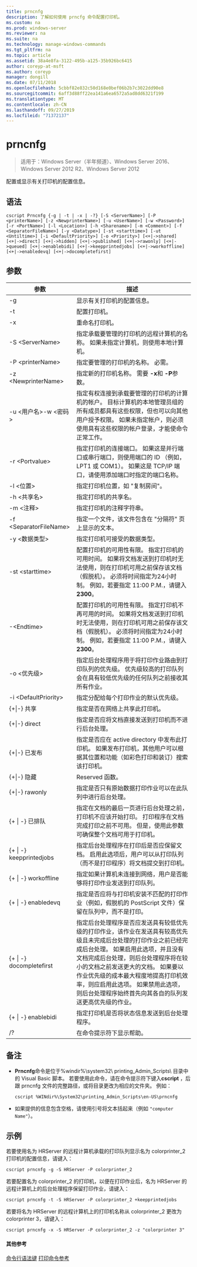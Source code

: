 ```yaml
---
title: prncnfg
description: 了解如何使用 prncfg 命令配置打印机。
ms.custom: na
ms.prod: windows-server
ms.reviewer: na
ms.suite: na
ms.technology: manage-windows-commands
ms.tgt_pltfrm: na
ms.topic: article
ms.assetid: 38a4e8fa-3122-495b-a125-35b926bc6415
author: coreyp-at-msft
ms.author: coreyp
manager: dongill
ms.date: 07/11/2018
ms.openlocfilehash: 5cbbf82e832c50d168e0bef06b2b7c3022dd90e8
ms.sourcegitcommit: 6aff3d88ff22ea141a6ea6572a5ad8dd6321f199
ms.translationtype: MT
ms.contentlocale: zh-CN
ms.lasthandoff: 09/27/2019
ms.locfileid: "71372137"
---
```

# <a name="prncnfg"></a>prncnfg

>适用于：Windows Server（半年频道）、Windows Server 2016、Windows Server 2012 R2、Windows Server 2012

配置或显示有关打印机的配置信息。

## <a name="syntax"></a>语法
```
cscript Prncnfg {-g | -t | -x | -?} [-S <ServerName>] [-P <printerName>] [-z <NewprinterName>] [-u <UserName>] [-w <Password>] [-r <PortName>] [-l <Location>] [-h <Sharename>] [-m <Comment>] [-f <SeparatorFileName>] [-y <Datatype>] [-st <starttime>] [-ut <Untiltime>] [-i <DefaultPriority>] [-o <Priority>] [<+|->shared] [<+|->direct] [<+|->hidden] [<+|->published] [<+|->rawonly] [<+|->queued] [<+|->enablebidi] [<+|->keepprintedjobs] [<+|->workoffline] [<+|->enabledevq] [<+|->docompletefirst]
```

## <a name="parameters"></a>参数
|参数|描述|
|-------|--------|
|-g|显示有关打印机的配置信息。|
|-t|配置打印机。|
|-x|重命名打印机。|
|-S \<ServerName\>|指定承载要管理的打印机的远程计算机的名称。 如果未指定计算机，则使用本地计算机。|
|-P \<printerName\>|指定要管理的打印机的名称。 必需。|
|-z \<NewprinterName\>|指定新的打印机名称。 需要 **-x**和 **-P**参数。|
|-u \<用户名\>-w \<密码\>|指定有权连接到承载要管理的打印机的计算机的帐户。 目标计算机的本地管理员组的所有成员都具有这些权限，但也可以向其他用户授予权限。 如果未指定帐户，则必须使用具有这些权限的帐户登录，才能使命令正常工作。|
|-r \<Portvalue\>|指定打印机的连接端口。 如果这是并行端口或串行端口，则使用端口的 ID （例如，LPT1 或 COM1）。 如果这是 TCP/IP 端口，请使用添加端口时指定的端口名称。|
|-l \<位置\>|指定打印机位置，如 "复制房间"。|
|-h \<共享名\>|指定打印机的共享名。|
|-m \<注释\>|指定打印机的注释字符串。|
|-f \<SeparatorFileName\>|指定一个文件，该文件包含在 "分隔符" 页上显示的文本。|
|-y \<数据类型\>|指定打印机可接受的数据类型。|
|-st \<starttime\>|配置打印机的可用性有限。 指定打印机的可用时间。 如果将文档发送到打印机时无法使用，则在打印机可用之前保存该文档（假脱机）。 必须将时间指定为24小时制。 例如，若要指定 11:00 P.M.，请键入**2300**。|
|-\<Endtime\>|配置打印机的可用性有限。 指定打印机不再可用的时间。 如果将文档发送到打印机时无法使用，则在打印机可用之前保存该文档（假脱机）。 必须将时间指定为24小时制。 例如，若要指定 11:00 P.M.，请键入**2300**。|
|-o \<优先级\>|指定后台处理程序用于将打印作业路由到打印队列的优先级。 优先级较高的打印队列会在具有较低优先级的任何队列之前接收其所有作业。|
|-i \<DefaultPriority\>|指定分配给每个打印作业的默认优先级。|
|{+&#124;-} 共享|指定是否在网络上共享此打印机。|
|{+&#124;-} direct|指定是否应将文档直接发送到打印机而不进行后台处理。|
|{+&#124;-} 已发布|指定是否应在 active directory 中发布此打印机。 如果发布打印机，其他用户可以根据其位置和功能（如彩色打印和装订）搜索该打印机。|
|{+&#124;-} 隐藏|Reserved 函数。|
|{+&#124;-} rawonly|指定是否只有原始数据打印作业可以在此队列中进行后台处理。|
|{+ &#124; -} 已排队|指定在文档的最后一页进行后台处理之前，打印机不应该开始打印。 打印程序在文档完成打印之前不可用。 但是，使用此参数可确保整个文档可用于打印机。|
|{+ &#124; -} keepprintedjobs|指定后台处理程序在打印后是否应保留文档。 启用此选项后，用户可以从打印队列（而不是打印程序）将文档提交到打印机。|
|{+ &#124; -} workoffline|指定如果计算机未连接到网络，用户是否能够将打印作业发送到打印队列。|
|{+ &#124; -} enabledevq|指定是否应将与打印机安装不匹配的打印作业（例如，假脱机的 PostScript 文件）保留在队列中，而不是打印。|
|{+ &#124; -} docompletefirst|指定后台处理程序是否应发送具有较低优先级的打印作业，该作业在发送具有较高优先级且未完成后台处理的打印作业之前已经完成后台处理。 如果启用此选项，并且没有文档完成后台处理，则后台处理程序将在较小的文档之前发送更大的文档。 如果要以作业优先级的成本最大程度地提高打印机效率，则应启用此选项。 如果禁用此选项，则后台处理程序始终首先向其各自的队列发送更高优先级的作业。|
|{+ &#124; -} enablebidi|指定打印机是否将状态信息发送到后台处理程序。|
|/?|在命令提示符下显示帮助。|

## <a name="remarks"></a>备注
-   **Prncnfg**命令是位于%windir%\system32\ printing_Admin_Scripts\\<language> 目录中的 Visual Basic 脚本。 若要使用此命令，请在命令提示符下键入**cscript** ，后跟 prncnfg 文件的完整路径，或将目录更改为相应的文件夹。 例如：
    ```
    cscript %WINdir%\System32\printing_Admin_Scripts\en-US\prncnfg
    ```
-   如果提供的信息包含空格，请使用引号将文本括起来（例如 `"computer Name"`）。

## <a name="BKMK_examples"></a>示例
若要使用名为 HRServer 的远程计算机承载的打印队列显示名为 colorprinter_2 打印机的配置信息，请键入：
```
cscript prncnfg -g -S HRServer -P colorprinter_2 
```

若要配置名为 colorprinter_2 的打印机，以便在打印作业后，名为 HRServer 的远程计算机上的后台处理程序保留打印作业，请键入：
```
cscript prncnfg -t -S HRServer -P colorprinter_2 +keepprintedjobs 
```

若要将名为 HRServer 的远程计算机上的打印机名称从 colorprinter_2 更改为 colorprinter 3，请键入：
```
cscript prncnfg -x -S HRServer -P colorprinter_2 -z "colorprinter 3" 
```

#### <a name="additional-references"></a>其他参考
[命令行语法键](command-line-syntax-key.md)
[打印命令参考](print-command-reference.md)
